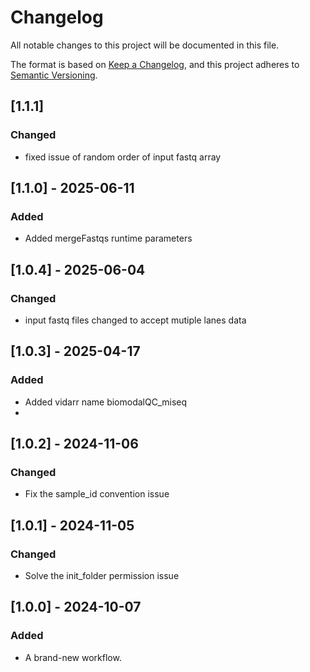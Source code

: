 # Changelog
All notable changes to this project will be documented in this file.

The format is based on [Keep a Changelog](https://keepachangelog.com/en/1.0.0/),
and this project adheres to [Semantic Versioning](https://semver.org/spec/v2.0.0.html).

## [1.1.1]
### Changed
- fixed issue of random order of input fastq array

## [1.1.0] - 2025-06-11
### Added
- Added mergeFastqs runtime parameters 

## [1.0.4] - 2025-06-04
### Changed
- input fastq files changed to accept mutiple lanes data

## [1.0.3] - 2025-04-17
### Added
- Added vidarr name biomodalQC_miseq
- 
## [1.0.2] - 2024-11-06
### Changed
- Fix the sample_id convention issue

## [1.0.1] - 2024-11-05
### Changed
- Solve the init_folder permission issue
  
## [1.0.0] - 2024-10-07
### Added
- A brand-new workflow.
